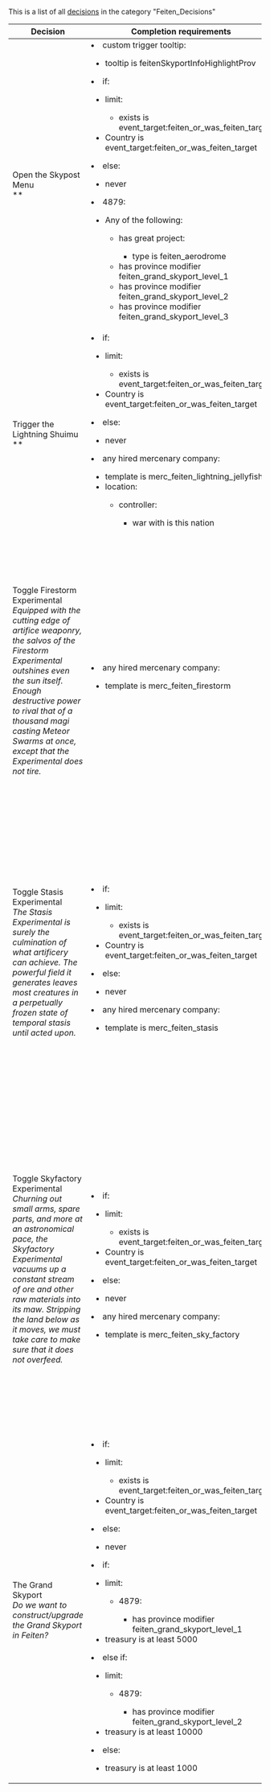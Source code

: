 This is a list of all [decisions](decisions.md) in the category "Feiten_Decisions"

| Decision | Completion requirements | Effects | Requirements to appear |
| ----- | ------ | ----- | ------ |
| <a name="feitenSkyportInfo">Open the Skypost Menu</a><br />** | <li>custom trigger tooltip:</li><ul><li>tooltip is feitenSkyportInfoHighlightProv</li></ul><li>if:</li><ul><li>limit:</li><ul><li>exists is event_target:feiten_or_was_feiten_target</li></ul><li>Country is event_target:feiten_or_was_feiten_target</li></ul><li>else:</li><ul><li>never</li></ul><li>4879:</li><ul><li>Any of the following:</li><ul><li>has great project:</li><ul><li>type is feiten_aerodrome</li></ul><li>has province modifier feiten_grand_skyport_level_1</li><li>has province modifier  feiten_grand_skyport_level_2</li><li>has province modifier   feiten_grand_skyport_level_3</li></ul></ul> | <li>custom tooltip = Open the Skypost Menu</li><li>hidden effect:</li><ul><li>the event [£feitenSkyportBG£](../events/psfeitenskyportbgps.md) happens</li></ul> | <li>if:</li><ul><li>limit:</li><ul><li>exists is event_target:feiten_or_was_feiten_target</li></ul><li>Country is event_target:feiten_or_was_feiten_target</li></ul><li>else:</li><ul><li>never</li></ul><li>4879:</li><ul><li>Any of the following:</li><ul><li>has great project:</li><ul><li>type is feiten_aerodrome</li></ul><li>has province modifier feiten_grand_skyport_level_1</li><li>has province modifier  feiten_grand_skyport_level_2</li><li>has province modifier   feiten_grand_skyport_level_3</li></ul></ul><li>has country flag [feiten_skyposts_unlocked](../flags/feiten_skyposts_unlocked.md)</li> |
| <a name="feitenLightning">Trigger the Lightning Shuimu</a><br />** | <li>if:</li><ul><li>limit:</li><ul><li>exists is event_target:feiten_or_was_feiten_target</li></ul><li>Country is event_target:feiten_or_was_feiten_target</li></ul><li>else:</li><ul><li>never</li></ul><li>any hired mercenary company:</li><ul><li>template is merc_feiten_lightning_jellyfish</li><li>location:</li><ul><li>controller:</li><ul><li>war with is this nation</li></ul></ul></ul> | <li>the event [Lightning Shuimu: Unleash?](../events/lightning_shuimu_unleash.md) happens</li> | <li>if:</li><ul><li>limit:</li><ul><li>exists is event_target:feiten_or_was_feiten_target</li></ul><li>Country is event_target:feiten_or_was_feiten_target</li></ul><li>else:</li><ul><li>never</li></ul><li>mission completed is feiten_age_of_silk</li> |
| <a name="feitenFirestorm">Toggle Firestorm Experimental</a><br />*Equipped with the cutting edge of artifice weaponry, the salvos of the Firestorm Experimental outshines even the sun itself. Enough destructive power to rival that of a thousand magi casting Meteor Swarms at once, except that the Experimental does not tire.* | <li>any hired mercenary company:</li><ul><li>template is merc_feiten_firestorm</li></ul> | <li>If has country flag is [feiten_firestorm_active](../flags/feiten_firestorm_active.md):</li><ul><li>custom tooltip = experimentalStatusActivated</li><li>clr country flag [feiten_firestorm_active](../flags/feiten_firestorm_active.md)</li></ul><li>else:</li><ul><li>custom tooltip = experimentalStatusDeactivated</li><li>set country flag [feiten_firestorm_active](../flags/feiten_firestorm_active.md)</li></ul><li>custom tooltip = Toggle the §YFirestorm Experimental§!. Enemy neighboring provinces to the one the Experimental is currently in will suffer from continual §RDevastation§!, massively decreased §RDefensiveness§!, and massively increased §RAttrition§! while the Experimental is in the vicinity. This effect moves with the Experimental.\n\nWhile active, costs §T25§! Artifice Capacity to maintain.</li> | <li>if:</li><ul><li>limit:</li><ul><li>exists is event_target:feiten_or_was_feiten_target</li></ul><li>Country is event_target:feiten_or_was_feiten_target</li></ul><li>mission completed is feiten_flight_of_the_first_dirigible</li><li>has country flag [feiten_firestorm_experimental_unlocked](../flags/feiten_firestorm_experimental_unlocked.md)</li> |
| <a name="feitenStasis">Toggle Stasis Experimental</a><br />*The Stasis Experimental is surely the culmination of what artificery can achieve. The powerful field it generates leaves most creatures in a perpetually frozen state of temporal stasis until acted upon.* | <li>if:</li><ul><li>limit:</li><ul><li>exists is event_target:feiten_or_was_feiten_target</li></ul><li>Country is event_target:feiten_or_was_feiten_target</li></ul><li>else:</li><ul><li>never</li></ul><li>any hired mercenary company:</li><ul><li>template is merc_feiten_stasis</li></ul> | <li>If has country flag is [feiten_stasis_field_active](../flags/feiten_stasis_field_active.md):</li><ul><li>custom tooltip = experimentalStatusActivated</li><li>clr country flag [feiten_stasis_field_active](../flags/feiten_stasis_field_active.md)</li></ul><li>else:</li><ul><li>custom tooltip = experimentalStatusDeactivated</li><li>set country flag [feiten_stasis_field_active](../flags/feiten_stasis_field_active.md)</li></ul><li>custom tooltip = Toggle the §YStasis Experimental§!. Enemy neighboring province provinces will be put in stasis, meaning that any enemy units move much slower and that they cannot build, culture convert, recruit, or collect tax/production income from the province while the Experimental is in the vicinity. This effect moves with the Experimental.\n\nWhile active, costs §T50§! Artifice Capacity to maintain.</li> | <li>if:</li><ul><li>limit:</li><ul><li>exists is event_target:feiten_or_was_feiten_target</li></ul><li>Country is event_target:feiten_or_was_feiten_target</li></ul><li>else:</li><ul><li>never</li></ul><li>has country flag [feiten_stasis_experimental_unlocked](../flags/feiten_stasis_experimental_unlocked.md)</li> |
| <a name="feitenSkyfactory">Toggle Skyfactory Experimental</a><br />*Churning out small arms, spare parts, and more at an astronomical pace, the Skyfactory Experimental vacuums up a constant stream of ore and other raw materials into its maw. Stripping the land below as it moves, we must take care to make sure that it does not overfeed.* | <li>if:</li><ul><li>limit:</li><ul><li>exists is event_target:feiten_or_was_feiten_target</li></ul><li>Country is event_target:feiten_or_was_feiten_target</li></ul><li>else:</li><ul><li>never</li></ul><li>any hired mercenary company:</li><ul><li>template is merc_feiten_sky_factory</li></ul> | <li>If has country flag is [feiten_skyfactory_active](../flags/feiten_skyfactory_active.md):</li><ul><li>custom tooltip = experimentalStatusActivated</li><li>clr country flag [feiten_skyfactory_active](../flags/feiten_skyfactory_active.md)</li></ul><li>else:</li><ul><li>custom tooltip = experimentalStatusDeactivated</li><li>set country flag [feiten_skyfactory_active](../flags/feiten_skyfactory_active.md)</li></ul><li>custom tooltip = Toggle the §YSkyfactory Experimental§!. Friendly, neighboring provinces to the one the Experimental is currently in will suffer from increased §RDevastation§! and benefit from increased §GProduction Efficiency§!, §GLocal Defensiveness§!, §GLocal Prosperity Growth§!, §GSupply Limit§!, and decreased §GLocal Build Time§!, §GLocal Regiment Recruit Speed§! and §GShip Recruit Speed§! while the Experimental is in the vicinity. This effect moves with the Experimental.\n\nWhile active, costs §T10§! Artifice Capacity to maintain.</li> | <li>if:</li><ul><li>limit:</li><ul><li>exists is event_target:feiten_or_was_feiten_target</li></ul><li>Country is event_target:feiten_or_was_feiten_target</li></ul><li>else:</li><ul><li>never</li></ul><li>has country flag [feiten_sky_factory_experimental_unlocked](../flags/feiten_sky_factory_experimental_unlocked.md)</li> |
| <a name="feitenGrandSkyportNoDlcUpgrade">The Grand Skyport</a><br />*Do we want to construct/upgrade the Grand Skyport in Feiten?* | <li>if:</li><ul><li>limit:</li><ul><li>exists is event_target:feiten_or_was_feiten_target</li></ul><li>Country is event_target:feiten_or_was_feiten_target</li></ul><li>else:</li><ul><li>never</li></ul><li>if:</li><ul><li>limit:</li><ul><li>4879:</li><ul><li>has province modifier feiten_grand_skyport_level_1</li></ul></ul><li>treasury is at least 5000</li></ul><li>else if:</li><ul><li>limit:</li><ul><li>4879:</li><ul><li>has province modifier feiten_grand_skyport_level_2</li></ul></ul><li>treasury is at least 10000</li></ul><li>else:</li><ul><li>treasury is at least 1000</li></ul> | <li>If has 4879 has province modifier is feiten grand skyport level 1:</li><ul><li>add treasury = -5000</li><li>the event [Construction of the Grand Skyport](../events/construction_of_the_grand_skyport.md) happens</li></ul><li>Else if has 4879 has province modifier is feiten grand skyport level 2:</li><ul><li>add treasury = -10000</li><li>the event [Construction of the Grand Skyport](../events/construction_of_the_grand_skyport.md) happens</li></ul><li>else:</li><ul><li>add treasury = -1000</li><li>the event [Construction of the Grand Skyport](../events/construction_of_the_grand_skyport.md) happens</li></ul> | <li>if:</li><ul><li>limit:</li><ul><li>exists is event_target:feiten_or_was_feiten_target</li></ul><li>Country is event_target:feiten_or_was_feiten_target</li></ul><li>else:</li><ul><li>never</li></ul><li>4879:</li><ul><li>None of the following:</li><ul><li>has province modifier feiten_grand_skyport_level_3</li></ul></ul><li>mission completed is feiten_to_house_an_airfleet</li><li>None of the following:</li><ul><li>has dlc "Leviathan"</li></ul> |
